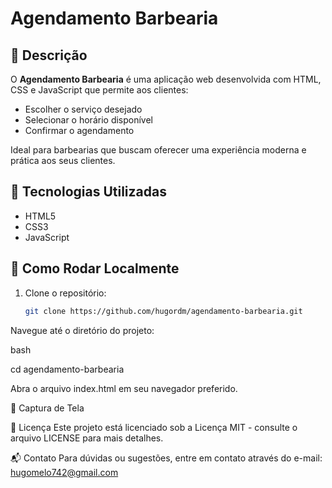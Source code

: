 # Agendamento Barbearia


## 📌 Descrição

O **Agendamento Barbearia** é uma aplicação web desenvolvida com HTML, CSS e JavaScript que permite aos clientes:

- Escolher o serviço desejado
- Selecionar o horário disponível
- Confirmar o agendamento

Ideal para barbearias que buscam oferecer uma experiência moderna e prática aos seus clientes.

## 🚀 Tecnologias Utilizadas

- HTML5
- CSS3
- JavaScript

## 🔧 Como Rodar Localmente

1. Clone o repositório:

   ```bash
   git clone https://github.com/hugordm/agendamento-barbearia.git
Navegue até o diretório do projeto:

bash

cd agendamento-barbearia

Abra o arquivo index.html em seu navegador preferido.

📸 Captura de Tela

📄 Licença
Este projeto está licenciado sob a Licença MIT - consulte o arquivo LICENSE para mais detalhes.

📬 Contato
Para dúvidas ou sugestões, entre em contato através do e-mail: hugomelo742@gmail.com

